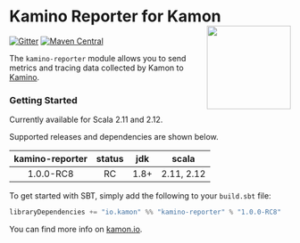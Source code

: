 # Kamino Reporter for Kamon<img align="right" src="https://rawgit.com/kamon-io/Kamon/master/kamon-logo.svg" height="150px" style="padding-left: 20px"/>

[![Gitter](https://badges.gitter.im/Join%20Chat.svg)](https://gitter.im/kamon-io/Kamon?utm_source=badge&utm_medium=badge&utm_campaign=pr-badge&utm_content=badge)
[![Maven Central](https://maven-badges.herokuapp.com/maven-central/io.kamon/kamino-reporter_2.12/badge.svg)](https://maven-badges.herokuapp.com/maven-central/io.kamon/kamino-reporter_2.12)

The `kamino-reporter` module allows you to send metrics and tracing data collected by Kamon to [Kamino][1].

### Getting Started

Currently available for Scala 2.11 and 2.12.

Supported releases and dependencies are shown below.

| kamino-reporter | status | jdk  | scala            |
|:---------------:|:------:|:----:|------------------|
|    1.0.0-RC8    |   RC   | 1.8+ |    2.11, 2.12    |



To get started with SBT, simply add the following to your `build.sbt` file:

```scala
libraryDependencies += "io.kamon" %% "kamino-reporter" % "1.0.0-RC8"
```


You can find more info on [kamon.io][2].

[1]: https://kamino.io/
[2]: http://kamon.io/documentation/1.x/reporters/kamino/
